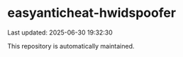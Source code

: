 # easyanticheat-hwidspoofer

Last updated: 2025-06-30 19:32:30

This repository is automatically maintained.
